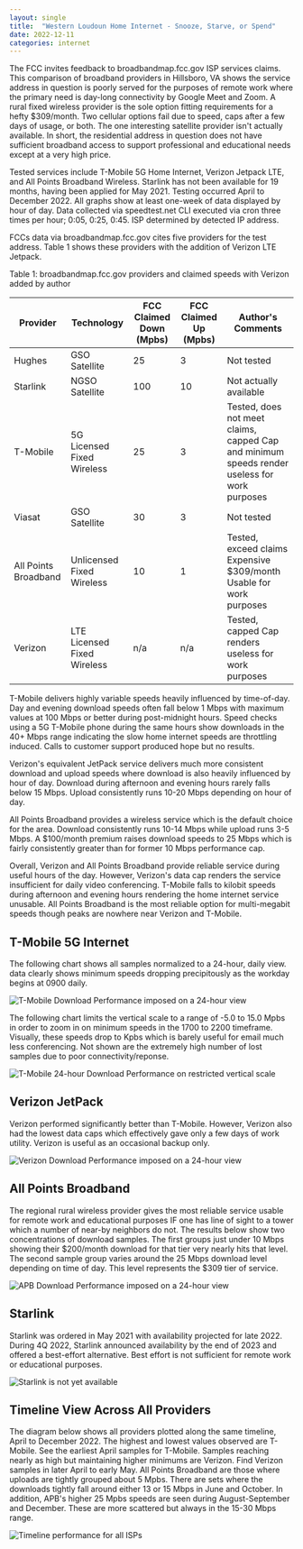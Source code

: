 ```yaml
---
layout: single
title:  "Western Loudoun Home Internet - Snooze, Starve, or Spend"
date: 2022-12-11 
categories: internet
---
```


The FCC invites feedback to broadbandmap.fcc.gov ISP services claims. This comparison of broadband providers in Hillsboro, VA shows the service address in question is poorly served for the purposes of remote work where the primary need is day-long connectivity by Google Meet and Zoom. A rural fixed wireless provider is the sole option fitting requirements for a hefty $309/month. Two cellular options fail due to speed, caps after a few days of usage, or both. The one interesting satellite provider isn't actually available. In short, the residential address in question does not have sufficient broadband access to support professional and educational needs except at a very high price.  

Tested services include T-Mobile 5G Home Internet, Verizon Jetpack LTE, and All Points Broadband Wireless. Starlink has not been available for 19 months, having been applied for May 2021. Testing occurred April to December 2022. All graphs show at least one-week of data displayed by hour of day. Data collected via speedtest.net CLI executed via cron three times per hour; 0:05, 0:25, 0:45. ISP determined by detected IP address.  

FCCs data via broadbandmap.fcc.gov cites five providers for the test address. Table 1 shows these providers with the addition of Verizon LTE Jetpack. 

Table 1: broadbandmap.fcc.gov providers and claimed speeds with Verizon added by author 

| Provider             | Technology                  | FCC Claimed Down (Mpbs) | FCC Claimed Up (Mpbs) | Author's Comments                                                                            |
|----------------------|-----------------------------|-------------------------|-----------------------|----------------------------------------------------------------------------------------------|
| Hughes               | GSO Satellite               | 25                      | 3                     | Not tested                                                                                   |
| Starlink             | NGSO Satellite              | 100                     | 10                    | Not actually available                                                                       |
| T-Mobile             | 5G Licensed Fixed Wireless  | 25                      | 3                     | Tested, does not meet claims, capped Cap and minimum speeds render useless for work purposes |
| Viasat               | GSO Satellite               | 30                      | 3                     | Not tested                                                                                   |
| All Points Broadband | Unlicensed Fixed Wireless   | 10                      | 1                     | Tested, exceed claims Expensive $309/month Usable for work purposes                          |
| Verizon              | LTE Licensed Fixed Wireless | n/a                     | n/a                   | Tested, capped Cap renders useless for work purposes                                         |


T-Mobile delivers highly variable speeds heavily influenced by time-of-day. Day and evening download speeds often fall below 1 Mbps with maximum values at 100 Mbps or better during post-midnight hours. Speed checks using a 5G T-Mobile phone during the same hours show downloads in the 40+ Mbps range indicating the slow home internet speeds are throttling induced. Calls to customer support produced hope but no results. 

Verizon's equivalent JetPack service delivers much more consistent download and upload speeds where download is also heavily influenced by hour of day. Download during afternoon and evening hours rarely falls below 15 Mbps. Upload consistently runs 10-20 Mbps depending on hour of day. 

All Points Broadband provides a wireless service which is the default choice for the area. Download consistently runs 10-14 Mbps while upload runs 3-5 Mbps. A $100/month premium raises download speeds to 25 Mbps which is fairly consistently greater than for former 10 Mbps performance cap. 

Overall, Verizon and All Points Broadband provide reliable service during useful hours of the day. However, Verizon's data cap renders the service insufficient for daily video conferencing. T-Mobile falls to kilobit speeds during afternoon and evening hours rendering the home internet service unusable. All Points Broadband is the most reliable option for multi-megabit speeds though peaks are nowhere near Verizon and T-Mobile. 


## T-Mobile 5G Internet

The following chart shows all samples normalized to a 24-hour, daily view. data clearly shows minimum speeds dropping precipitously as the workday begins at 0900 daily. 

![T-Mobile Download Performance imposed on a 24-hour view](/assets/images/Western-Loudoun-Home-Internet/24-Hour-for-T-Mobile.png "24-hour Download Performance")


The following chart limits the vertical scale to a range of -5.0 to 15.0 Mpbs in order to zoom in on minimum speeds in the 1700 to 2200 timeframe. Visually, these speeds drop to Kpbs which is barely useful for email much less conferencing. Not shown are the extremely high number of lost samples due to poor connectivity/reponse. 

![T-Mobile 24-hour Download Performance on restricted vertical scale](/assets/images/Western-Loudoun-Home-Internet/24-Hour-for-T-Mobile_BB.png "24-hour Download Performance")


## Verizon JetPack

Verizon performed significantly better than T-Mobile. However, Verizon also had the lowest data caps which effectively gave only a few days of work utility. Verizon is useful as an occasional backup only. 

![Verizon Download Performance imposed on a 24-hour view](/assets/images/Western-Loudoun-Home-Internet/24-Hour-for-Verizon.png "24-hour Download Performance")



## All Points Broadband

The regional rural wireless provider gives the most reliable service usable for remote work and educational purposes IF one has line of sight to a tower which a number of near-by neighbors do not. The results below show two concentrations of download samples. The first groups just under 10 Mbps showing their $200/month download for that tier very nearly hits that level. The second sample group varies around the 25 Mbps download level depending on time of day. This level represents the $309 tier of service. 


![APB Download Performance imposed on a 24-hour view](/assets/images/Western-Loudoun-Home-Internet/24-Hour-for-APB.png "24-hour Download Performance")



## Starlink

Starlink was ordered in May 2021 with availability projected for late 2022. During 4Q 2022, Starlink announced availability by the end of 2023 and offered a best-effort alternative. Best effort is not sufficient for remote work or educational purposes. 


![Starlink is not yet available](/assets/images/Western-Loudoun-Home-Internet/starlink-only-best-effort.png "24-hour Download Performance")


## Timeline View Across All Providers

The diagram below shows all providers plotted along the same timeline, April to December 2022. The highest and lowest values observed are T-Mobile. See the earliest April samples for T-Mobile. Samples reaching nearly as high but maintaining higher minimums are Verizon. Find Verizon samples in later April to early May. All Points Broadband are those where uploads are tightly grouped about 5 Mpbs. There are sets where the downloads tightly fall around either 13 or 15 Mbps in June and October. In addition, APB's higher 25 Mpbs speeds are seen during August-September and December. These are more scattered but always in the 15-30 Mbps range. 

![Timeline performance for all ISPs](/assets/images/Western-Loudoun-Home-Internet/Timeline-for-ALL.png "Timeline for all ISPs")

